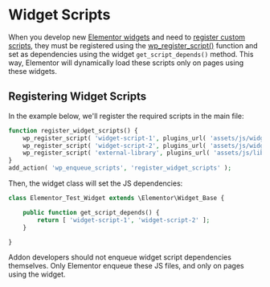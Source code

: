 # Widget Scripts

<Badge type="tip" vertical="top" text="Elementor Core" /> <Badge type="warning" vertical="top" text="Intermediate" />

When you develop new [Elementor widgets](./../widgets/) and need to [register custom scripts](./../widgets/widget-dependencies/), they must be registered using the [wp_register_script()](https://developer.wordpress.org/reference/functions/wp_register_script/) function and set as dependencies using the widget `get_script_depends()` method. This way, Elementor will dynamically load these scripts only on pages using these widgets.

## Registering Widget Scripts

In the example below, we'll register the required scripts in the main file:

```php
function register_widget_scripts() {
	wp_register_script( 'widget-script-1', plugins_url( 'assets/js/widget-script-1.js', __FILE__ ) );
	wp_register_script( 'widget-script-2', plugins_url( 'assets/js/widget-script-2.js', __FILE__ ), [ 'external-library' ] );
	wp_register_script( 'external-library', plugins_url( 'assets/js/libs/external-library.js', __FILE__ ) );
}
add_action( 'wp_enqueue_scripts', 'register_widget_scripts' );
```

Then, the widget class will set the JS dependencies:

```php
class Elementor_Test_Widget extends \Elementor\Widget_Base {

	public function get_script_depends() {
		return [ 'widget-script-1', 'widget-script-2' ];
	}

}
```

Addon developers should not enqueue widget script dependencies themselves. Only Elementor enqueue these JS files, and only on pages using the widget.
